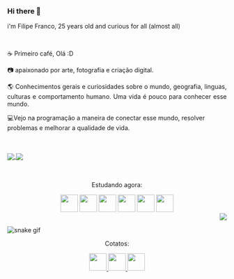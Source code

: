 ### Hi there 👋 

<p>i'm Filipe Franco, 25 years old and curious for all (almost all)</p><br>  
<div align="justify">
<p>☕ Primeiro café, Olá :D</p>
<p>📷 apaixonado por arte, fotografia e criação digital.</p>
<p>🌎 Conhecimentos gerais e curiosidades sobre o mundo, geografia, linguas, culturas e comportamento humano.
Uma vida é pouco para conhecer esse mundo.</p>
</div>
<p>💻Vejo na programação a maneira de conectar esse mundo, resolver problemas e melhorar a qualidade de vida.</p> 
<br>
<br>
<div>
<a href="https://github.com/filipefranc0/github-readme-stats">
  <img align="center" src="https://github-readme-stats.vercel.app/api/top-langs/?username=filipefranc0&layout=compact&langs_count=7&theme=gruvbox"/>
</a>
<a href="https://github.com/anuraghazra/convoychat">
  <img align="center" src="https://github-readme-stats.vercel.app/api?username=filipefranc0&show_icons=true&theme=gruvbox&include_all_commits=true&count_private=true"/>
</a>
</div>
<br>
<br>
<div align="center">
<p>Estudando agora:</p>
<img src="https://cdn.jsdelivr.net/gh/devicons/devicon/icons/javascript/javascript-plain.svg" width="40" height="40" /> <img src="https://cdn.jsdelivr.net/gh/devicons/devicon/icons/html5/html5-plain.svg" width="40" height="40" /> <img src="https://cdn.jsdelivr.net/gh/devicons/devicon/icons/css3/css3-plain.svg" width="40" height="40" /> 
            <img src="https://cdn.jsdelivr.net/gh/devicons/devicon/icons/git/git-plain.svg" width="40" height="40"/> 
            <img src="https://cdn.jsdelivr.net/gh/devicons/devicon/icons/github/github-original.svg" width="40" height="40"/> 
            <img src="https://cdn.jsdelivr.net/gh/devicons/devicon/icons/visualstudio/visualstudio-plain.svg" width="40" height="40" />
           </div>                                  
           

 <img align="right" src="https://user-images.githubusercontent.com/111539765/197872807-dbde070b-4649-41b2-b2aa-c5874328a675.png" /> 
 
##



 ![snake gif](https://github.com/filipefranc0/filipefranc0/blob/output/github-contribution-grid-snake.svg) 
 
 
 
 <div align="center">
<p>
Cotatos:
</p>
 <a href="https://www.instagram.com/filipefranc0/"><img src="https://cdn-icons-png.flaticon.com/512/174/174855.png" width="40" height="40"/> 
 <a href="https://twitter.com/FilipeFranc0"><img src="https://cdn-icons-png.flaticon.com/512/733/733579.png" width="40" height="40"/> 
 <a href="mailto:filipefranco.dev@gmail.com"><img src="https://cdn-icons-png.flaticon.com/512/5968/5968534.png" width="40" height="40"/>
 </div>
 
<!--
**filipefranc0/filipefranc0** is a ✨ _special_ ✨ repository because its `README.md` (this file) appears on your GitHub profile.

Here are some ideas to get you started:

- 🔭 
- 🌱 
- 👯 I’m looking to collaborate on ...
- 🤔 I’m looking for help with ...
- 💬 Ask me about ...
- 📫 How to reach me: ...
- 😄 Pronouns: ...
- ⚡ Fun fact: ...
-->
